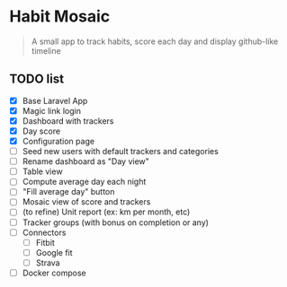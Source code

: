 # Habit Mosaic
> A small app to track habits, score each day and display github-like timeline

## TODO list

* [x] Base Laravel App
* [x] Magic link login
* [x] Dashboard with trackers
* [x] Day score
* [x] Configuration page
* [ ] Seed new users with default trackers and categories
* [ ] Rename dashboard as "Day view"
* [ ] Table view
* [ ] Compute average day each night
* [ ] "Fill average day" button
* [ ] Mosaic view of score and trackers
* [ ] (to refine) Unit report (ex: km per month, etc)
* [ ] Tracker groups (with bonus on completion or any)
* [ ] Connectors
  * [ ] Fitbit
  * [ ] Google fit
  * [ ] Strava
* [ ] Docker compose
